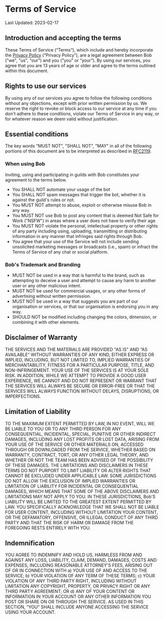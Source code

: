 # Terms of Service

Last Updated: 2023-02-17

## Introduction and accepting the terms

These Terms of Service (“Terms”), which include and hereby incorporate the [Privacy Policy](https://github.com/TetieWasTaken/BobTheBot/blob/main/PRIVACY.md) (“Privacy Policy”), are a legal agreement between Bob ("we", "us", "our") and you ("you" or “your”). By using our services, you agree that you are 13 years of age or older and agree to the terms outlined within this document.

## Rights to use our services

By using any of our services you agree to follow the following conditions without any objections, except with prior written permission by us. We reserve the right to revoke or block access to our service at any time if you don't adhere to these conditions, violate our Terms of Service in any way, or for whatever reason we deem valid without justification.

## Essential conditions

The key words "MUST NOT", "SHALL NOT", "MAY" in all of the following portions of this document are to be interpreted as described in [RFC2119](https://www.rfc-editor.org/rfc/rfc2119.txt).

### When using Bob

Inviting, using and participating in guilds with Bob constitutes your agreement to the terms below.

- You SHALL NOT automate your usage of the bot
- You SHALL NOT spam messages that trigger the bot, whether it is against the guild's rules or not.
- You MUST NOT attempt to abuse, exploit or otherwise misuse Bob in any way.
- You MUST NOT use Bob to post any content that is deemed Not Safe for Work ("NSFW") in areas where a user does not have to verify their age
- You MUST NOT violate the personal, intellectual property or other rights of any party including using, uploading, transmitting or distributing information in any manner that infringes said rights through Bob.
- You agree that your use of the Service will not include sending unsolicited marketing messages or broadcasts (i.e., spam) or infract the Terms of Service of any chat or social platform.

### Bob's Trademark and Branding

- MUST NOT be used in a way that is harmful to the brand, such as attempting to deceive a user and attempt to cause any harm to another user or any other malicious intent.
- MUST NOT be used for commercial usages, or any other forms of advertising without written permission.
- MUST NOT be used in a way that suggests you are part of our organisation or services, or that our organisation is endorsing you in any way.
- SHOULD NOT be modified including changing the colors, dimension, or combining it with other elements.

## Disclaimer of Warranty

THE SERVICES AND THE MATERIALS ARE PROVIDED "AS IS" AND “AS AVAILABLE” WITHOUT WARRANTIES OF ANY KIND, EITHER EXPRESS OR IMPLIED, INCLUDING, BUT NOT LIMITED TO, IMPLIED WARRANTIES OF MERCHANTABILITY, FITNESS FOR A PARTICULAR PURPOSE, TITLE, AND NON-INFRINGEMENT. YOUR USE OF THE SERVICES IS AT YOUR SOLE RISK. IN ADDITION, WHILE WE ATTEMPT TO PROVIDE A GOOD USER EXPERIENCE, WE CANNOT AND DO NOT REPRESENT OR WARRANT THAT THE SERVICES WILL ALWAYS BE SECURE OR ERROR-FREE OR THAT THE SERVICES WILL ALWAYS FUNCTION WITHOUT DELAYS, DISRUPTIONS, OR IMPERFECTIONS.

## Limitation of Liability

TO THE MAXIMUM EXTENT PERMITTED BY LAW, IN NO EVENT, WILL WE BE LIABLE TO YOU OR TO ANY THIRD PERSON FOR ANY CONSEQUENTIAL, INCIDENTAL, SPECIAL, PUNITIVE OR OTHER INDIRECT DAMAGES, INCLUDING ANY LOST PROFITS OR LOST DATA, ARISING FROM YOUR USE OF THE SERVICE OR OTHER MATERIALS ON, ACCESSED THROUGH OR DOWNLOADED FROM THE SERVICE, WHETHER BASED ON WARRANTY, CONTRACT, TORT, OR ANY OTHER LEGAL THEORY, AND WHETHER OR NOT THE TEAM HAS BEEN ADVISED OF THE POSSIBILITY OF THESE DAMAGES. THE LIMITATIONS AND DISCLAIMERS IN THESE TERMS DO NOT PURPORT TO LIMIT LIABILITY OR ALTER RIGHTS THAT CANNOT BE EXCLUDED UNDER APPLICABLE LAW. SOME JURISDICTIONS DO NOT ALLOW THE EXCLUSION OF IMPLIED WARRANTIES OR LIMITATION OF LIABILITY FOR INCIDENTAL OR CONSEQUENTIAL DAMAGES, WHICH MEANS THAT SOME OF THE ABOVE DISCLAIMERS AND LIMITATIONS MAY NOT APPLY TO YOU. IN THESE JURISDICTIONS, Bob'S LIABILITY WILL BE LIMITED TO THE GREATEST EXTENT PERMITTED BY LAW. YOU SPECIFICALLY ACKNOWLEDGE THAT WE SHALL NOT BE LIABLE FOR USER CONTENT, INCLUDING WITHOUT LIMITATION YOUR CONTENT, OR THE DEFAMATORY, OFFENSIVE, OR ILLEGAL CONDUCT OF ANY THIRD PARTY AND THAT THE RISK OF HARM OR DAMAGE FROM THE FOREGOING RESTS ENTIRELY WITH YOU.

## Indemnification

YOU AGREE TO INDEMNIFY AND HOLD US, HARMLESS FROM AND AGAINST ANY LOSS, LIABILITY, CLAIM, DEMAND, DAMAGES, COSTS AND EXPENSES, INCLUDING REASONABLE ATTORNEY'S FEES, ARISING OUT OF OR IN CONNECTION WITH a) YOUR USE OF AND ACCESS TO THE SERVICE; b) YOUR VIOLATION OF ANY TERM OF THESE TERMS; c) YOUR VIOLATION OF ANY THIRD PARTY RIGHT, INCLUDING WITHOUT LIMITATION ANY COPYRIGHT, PROPERTY, OR PRIVACY RIGHT OR ANY THIRD PARTY AGREEMENT; OR d) ANY OF YOUR CONTENT OR INFORMATION IN YOUR ACCOUNT OR ANY OTHER INFORMATION YOU POST OR SHARE ON OR THROUGH THE SERVICE. AS USED IN THIS SECTION, "YOU" SHALL INCLUDE ANYONE ACCESSING THE SERVICE USING YOUR ACCOUNT.
